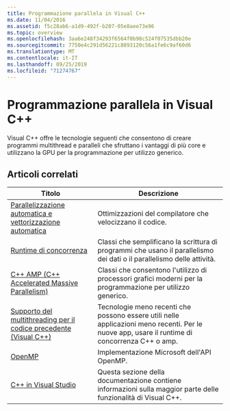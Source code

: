 ```yaml
---
title: Programmazione parallela in Visual C++
ms.date: 11/04/2016
ms.assetid: f5c28ab6-a1d9-492f-b207-05e8aee73e96
ms.topic: overview
ms.openlocfilehash: 3aa6e248f34293f6564f0b98c524f07535dbb20e
ms.sourcegitcommit: 7750e4c291d56221c8893120c56a1fe6c9af60d6
ms.translationtype: MT
ms.contentlocale: it-IT
ms.lasthandoff: 09/25/2019
ms.locfileid: "71274767"
---
```

# <a name="parallel-programming-in-visual-c"></a>Programmazione parallela in Visual C++

Visual C++ offre le tecnologie seguenti che consentono di creare programmi multithread e paralleli che sfruttano i vantaggi di più core e utilizzano la GPU per la programmazione per utilizzo generico.

## <a name="related-articles"></a>Articoli correlati

|Titolo|Descrizione|
|-----------|-----------------|
|[Parallelizzazione automatica e vettorizzazione automatica](auto-parallelization-and-auto-vectorization.md)|Ottimizzazioni del compilatore che velocizzano il codice.|
|[Runtime di concorrenza](concrt/concurrency-runtime.md)|Classi che semplificano la scrittura di programmi che usano il parallelismo dei dati o il parallelismo delle attività.|
|[C++ AMP (C++ Accelerated Massive Parallelism)](amp/cpp-amp-cpp-accelerated-massive-parallelism.md)|Classi che consentono l'utilizzo di processori grafici moderni per la programmazione per utilizzo generico.|
|[Supporto del multithreading per il codice precedente (Visual C++)](multithreading-support-for-older-code-visual-cpp.md)|Tecnologie meno recenti che possono essere utili nelle applicazioni meno recenti. Per le nuove app, usare il runtime di concorrenza C++ o amp.|
|[OpenMP](openmp/openmp-in-visual-cpp.md)|Implementazione Microsoft dell'API OpenMP.|
|[C++ in Visual Studio](../overview/visual-cpp-in-visual-studio.md)|Questa sezione della documentazione contiene informazioni sulla maggior parte delle funzionalità di Visual C++.|